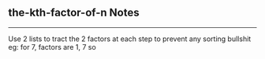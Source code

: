 <h2>the-kth-factor-of-n Notes</h2><hr>Use 2 lists to tract the 2 factors at each step to prevent any sorting bullshit
eg: for 7, factors are 1, 7 so 